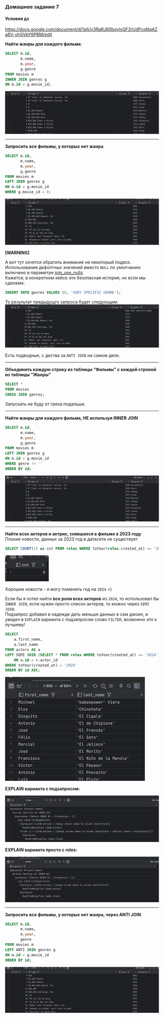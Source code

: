 ### Домашнее задание 7
#### Условия дз    
https://docs.google.com/document/d/1qIUv3RaRJ60boylxQF2rUdPcqNqAZa8V-yhGVbY6PBM/edit


**Найти жанры для каждого фильма**:

```sql
SELECT m.id,
       m.name,
       m.year,
       g.genre
FROM movies m
INNER JOIN genres g
ON m.id = g.movie_id;
```
![img.png](screenshots/img.png)


--- 

**Запросить все фильмы, у которых нет жанра**
```sql
SELECT m.id,
       m.name,
       m.year,
       g.genre
FROM movies m
LEFT JOIN genres g
ON m.id = g.movie_id
WHERE g.movie_id = 0;
```

![img_1.png](screenshots/img_1.png)

**[WARNING]**

А вот тут хочется обратить внимание не некоторый подвох.   
Использование дефолтных значений вместо `NULL` по умолчанию включено в параметре [join_use_nulls](https://clickhouse.com/docs/en/operations/settings/settings#join_use_nulls).      
Кажется, в конкретном кейсе это безопасная история, но если мы сделаем:
```sql
INSERT INTO genres VALUES (0, 'VERY SPECIFIC GENRE');
```

То результат предыдущго запроса будет следующим:    
![img_2.png](screenshots/img_2.png)

Есть подводные, c дества за `ANTI JOIN` на самом деле.   

-----

**Объединить каждую строку из таблицы “Фильмы” с каждой строкой из таблицы “Жанры”**
```sql
SELECT *
FROM movies
CROSS JOIN genres;
```
Запускать не буду от греха подальше.   


---- 

**Найти жанры для каждого фильма, НЕ используя INNER JOIN**
```sql
SELECT m.id,
       m.name,
       m.year,
       g.genre
FROM movies m
LEFT JOIN genres g
ON m.id = g.movie_id
WHERE genre != ''
ORDER BY id;
```

![img_3.png](screenshots/img_3.png)



----


**Найти всех актеров и актрис, снявшихся в фильме в 2023 году**   
Плохие новости, данных за 2023 год в датасете не существует
```sql
SELECT COUNT(1) as cnt FROM roles WHERE toYear(roles.created_at) == '2023';
```
![img_4.png](screenshots/img_4.png)

Хорошие новости - я могу поменять год на `2024` =)

Если бы я хотел найти **все роли всех актеров** из `2024`, то использовал бы `INNER JOIN`, если нужен просто список актеров, то можно через `SEMI JOIN`.   
Подзапрос добавил в надежде дать меньше данных в сам джоин, и увидел в `EXPLAIN` варианта с подзапросом слово `FILTER`, возможно это к лучшему! 

```sql
SELECT
    a.first_name,
    a.last_name
FROM actors AS a
LEFT SEMI JOIN (SELECT * FROM roles WHERE toYear(created_at) == '2024') AS r
    ON a.id = r.actor_id
WHERE toYear(created_at) = '2024'
ORDER BY id ASC;
```

![img_5.png](screenshots/img_5.png)

**EXPLAIN варианта с подзапросом:**

![img_6.png](screenshots/img_6.png)


**EXPLAIN варианта просто с roles:**

![img_7.png](screenshots/img_7.png)

----


**Запросить все фильмы, у которых нет жанра, через ANTI JOIN**

```sql
SELECT m.id,
       m.name,
       m.year,
       genre
FROM movies m
LEFT ANTI JOIN genres g
ON m.id = g.movie_id
ORDER BY id;
```

![img_8.png](screenshots/img_8.png)

